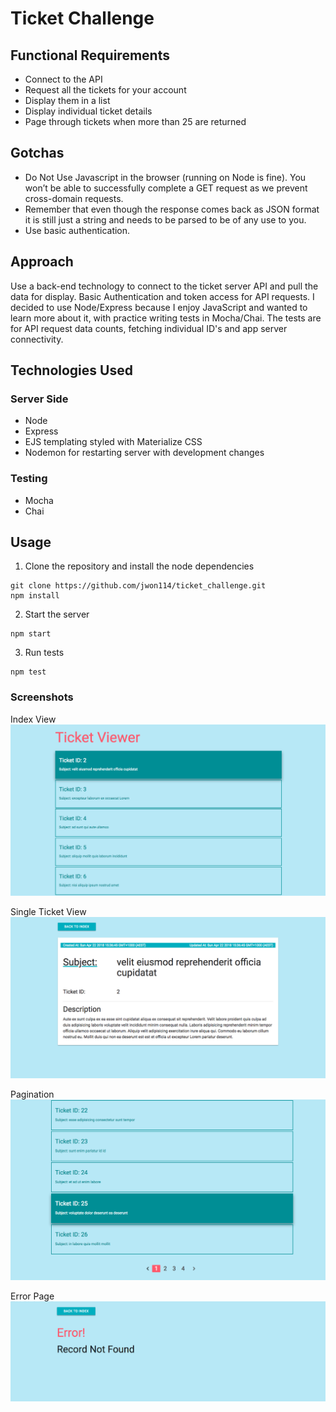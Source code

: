 # Ticket Challenge

## Functional Requirements

* Connect to the API
* Request all the tickets for your account
* Display them in a list
* Display individual ticket details
* Page through tickets when more than 25 are returned

## Gotchas

* Do Not Use ​Javascript in the browser (running on Node is fine). You won’t be able to successfully complete a GET request as we prevent cross-domain requests.
* Remember that even though the response comes back as JSON format it is still just a string and needs to be parsed to be of any use to you.
* Use basic authentication.

## Approach

Use a back-end technology to connect to the ticket server API and pull the data for display. Basic Authentication and token access for API requests. I decided to use Node/Express because I enjoy JavaScript and wanted to learn more about it, with practice writing tests in Mocha/Chai. The tests are for API request data counts, fetching individual ID's and app server connectivity.

## Technologies Used

### Server Side
* Node
* Express
* EJS templating styled with Materialize CSS
* Nodemon for restarting server with development changes

### Testing
* Mocha
* Chai

## Usage

1. Clone the repository and install the node dependencies
  ```
  git clone https://github.com/jwon114/ticket_challenge.git
  npm install
  ```

2. Start the server 
  ```
  npm start
  ```

3. Run tests
  ```
  npm test
  ```

### Screenshots

Index View
![alt text](https://github.com/jwon114/ticket_challenge/raw/master/screenshots/index_view.png "All Tickets Index View")

Single Ticket View
![alt text](https://github.com/jwon114/ticket_challenge/raw/master/screenshots/single_ticket_view.png "Single Ticket View")

Pagination
![alt text](https://github.com/jwon114/ticket_challenge/raw/master/screenshots/pagination.png "Pagination")

Error Page
![alt text](https://github.com/jwon114/ticket_challenge/raw/master/screenshots/error_view.png "Page Error View")
